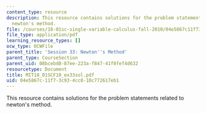 ```yaml
---
content_type: resource
description: This resource contains solutions for the problem statements related to
  newton's method.
file: /courses/18-01sc-single-variable-calculus-fall-2010/04e5867c11f73c934cc810c772617eb1_MIT18_01SCF10_ex33sol.pdf
file_type: application/pdf
learning_resource_types: []
ocw_type: OCWFile
parent_title: 'Session 33: Newton''s Method'
parent_type: CourseSection
parent_uid: 08bcebd8-87ee-223a-f847-41f0fef4d632
resourcetype: Document
title: MIT18_01SCF10_ex33sol.pdf
uid: 04e5867c-11f7-3c93-4cc8-10c772617eb1
---
```

This resource contains solutions for the problem statements related to newton's method.